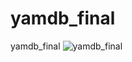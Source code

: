 # yamdb_final
yamdb_final
![yamdb_final](https://github.com/1kovalevskiy/yamdb_final/actions/workflows/yamdb_workflow.yml/badge.svg)
